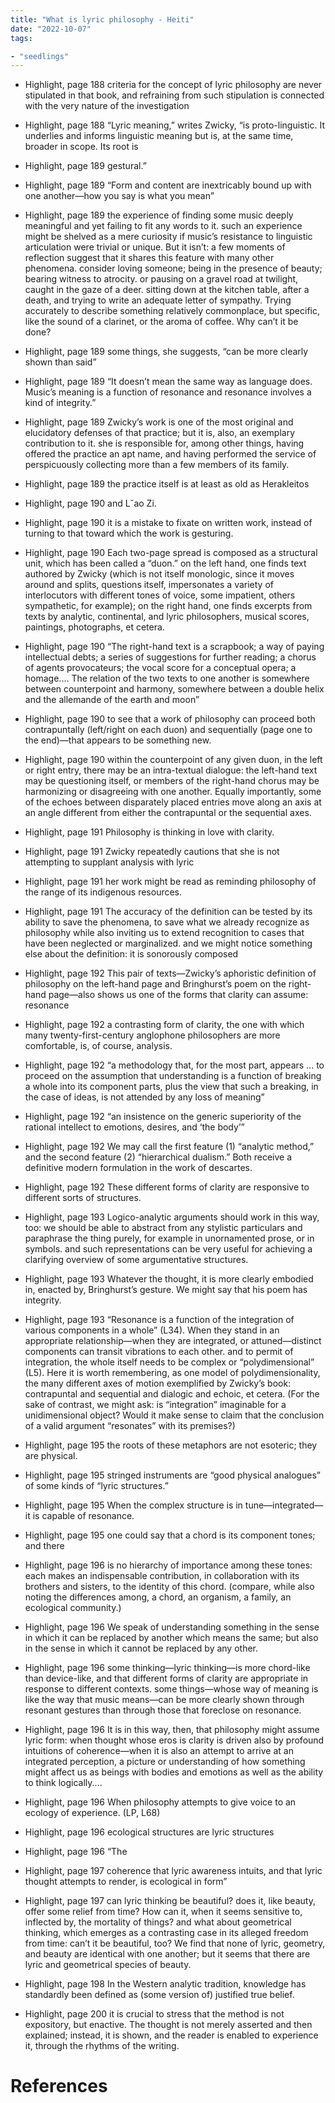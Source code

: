```yaml
---
title: "What is lyric philosophy - Heiti"
date: "2022-10-07"
tags:

- "seedlings"
---
```


* Highlight, page 188
criteria for the concept of lyric philosophy are never stipulated in that book, and refraining from such stipulation is connected with the very nature of the investigation

* Highlight, page 188
“Lyric meaning,” writes Zwicky, “is proto-linguistic. It underlies and informs linguistic meaning but is, at the same time, broader in scope. Its root is

* Highlight, page 189
gestural.”

* Highlight, page 189
“Form and content are inextricably bound up with one another—how you say is what you mean”

* Highlight, page 189
the experience of finding some music deeply meaningful and yet failing to fit any words to it. such an experience might be shelved as a mere curiosity if music’s resistance to linguistic articulation were trivial or unique. But it isn’t: a few moments of reflection suggest that it shares this feature with many other phenomena. consider loving someone; being in the presence of beauty; bearing witness to atrocity. or pausing on a gravel road at twilight, caught in the gaze of a deer. sitting down at the kitchen table, after a death, and trying to write an adequate letter of sympathy. Trying accurately to describe something relatively commonplace, but specific, like the sound of a clarinet, or the aroma of coffee. Why can’t it be done?

* Highlight, page 189
some things, she suggests, “can be more clearly shown than said”

* Highlight, page 189
“It doesn’t mean the same way as language does. Music’s meaning is a function of resonance and resonance involves a kind of integrity.”

* Highlight, page 189
Zwicky’s work is one of the most original and elucidatory defenses of that practice; but it is, also, an exemplary contribution to it. she is responsible for, among other things, having offered the practice an apt name, and having performed the service of perspicuously collecting more than a few members of its family.

* Highlight, page 189
the practice itself is at least as old as Herakleitos

* Highlight, page 190
and Lˇao Zi.

* Highlight, page 190
it is a mistake to fixate on written work, instead of turning to that toward which the work is gesturing.

* Highlight, page 190
Each two-page spread is composed as a structural unit, which has been called a “duon.” on the left hand, one finds text authored by Zwicky (which is not itself monologic, since it moves around and splits, questions itself, impersonates a variety of interlocutors with different tones of voice, some impatient, others sympathetic, for example); on the right hand, one finds excerpts from texts by analytic, continental, and lyric philosophers, musical scores, paintings, photographs, et cetera.

* Highlight, page 190
“The right-hand text is a scrapbook; a way of paying intellectual debts; a series of suggestions for further reading; a chorus of agents provocateurs; the vocal score for a conceptual opera; a homage.... The relation of the two texts to one another is somewhere between counterpoint and harmony, somewhere between a double helix and the allemande of the earth and moon”

* Highlight, page 190
to see that a work of philosophy can proceed both contrapuntally (left/right on each duon) and sequentially (page one to the end)—that appears to be something new.

* Highlight, page 190
within the counterpoint of any given duon, in the left or right entry, there may be an intra-textual dialogue: the left-hand text may be questioning itself, or members of the right-hand chorus may be harmonizing or disagreeing with one another. Equally importantly, some of the echoes between disparately placed entries move along an axis at an angle different from either the contrapuntal or the sequential axes.

* Highlight, page 191
Philosophy is thinking in love with clarity.

* Highlight, page 191
Zwicky repeatedly cautions that she is not attempting to supplant analysis with lyric

* Highlight, page 191
her work might be read as reminding philosophy of the range of its indigenous resources.

* Highlight, page 191
The accuracy of the definition can be tested by its ability to save the phenomena, to save what we already recognize as philosophy while also inviting us to extend recognition to cases that have been neglected or marginalized. and we might notice something else about the definition: it is sonorously composed

* Highlight, page 192
This pair of texts—Zwicky’s aphoristic definition of philosophy on the left-hand page and Bringhurst’s poem on the right-hand page—also shows us one of the forms that clarity can assume: resonance

* Highlight, page 192
a contrasting form of clarity, the one with which many twenty-first-century anglophone philosophers are more comfortable, is, of course, analysis.

* Highlight, page 192
“a methodology that, for the most part, appears ... to proceed on the assumption that understanding is a function of breaking a whole into its component parts, plus the view that such a breaking, in the case of ideas, is not attended by any loss of meaning”

* Highlight, page 192
“an insistence on the generic superiority of the rational intellect to emotions, desires, and ‘the body’”

* Highlight, page 192
We may call the first feature (1) “analytic method,” and the second feature (2) “hierarchical dualism.” Both receive a definitive modern formulation in the work of descartes.

* Highlight, page 192
These different forms of clarity are responsive to different sorts of structures.

* Highlight, page 193
Logico-analytic arguments should work in this way, too: we should be able to abstract from any stylistic particulars and paraphrase the thing purely, for example in unornamented prose, or in symbols. and such representations can be very useful for achieving a clarifying overview of some argumentative structures.

* Highlight, page 193
Whatever the thought, it is more clearly embodied in, enacted by, Bringhurst’s gesture. We might say that his poem has integrity.

* Highlight, page 193
“Resonance is a function of the integration of various components in a whole” (L34). When they stand in an appropriate relationship—when they are integrated, or attuned—distinct components can transit vibrations to each other. and to permit of integration, the whole itself needs to be complex or “polydimensional” (L5). Here it is worth remembering, as one model of polydimensionality, the many different axes of motion exemplified by Zwicky’s book: contrapuntal and sequential and dialogic and echoic, et cetera. (For the sake of contrast, we might ask: is “integration” imaginable for a unidimensional object? Would it make sense to claim that the conclusion of a valid argument “resonates” with its premises?)

* Highlight, page 195
the roots of these metaphors are not esoteric; they are physical.

* Highlight, page 195
stringed instruments are “good physical analogues” of some kinds of “lyric structures.”

* Highlight, page 195
When the complex structure is in tune—integrated—it is capable of resonance.

* Highlight, page 195
one could say that a chord is its component tones; and there

* Highlight, page 196
is no hierarchy of importance among these tones: each makes an indispensable contribution, in collaboration with its brothers and sisters, to the identity of this chord. (compare, while also noting the differences among, a chord, an organism, a family, an ecological community.)

* Highlight, page 196
We speak of understanding something in the sense in which it can be replaced by another which means the same; but also in the sense in which it cannot be replaced by any other.

* Highlight, page 196
some thinking—lyric thinking—is more chord-like than device-like, and that different forms of clarity are appropriate in response to different contexts. some things—whose way of meaning is like the way that music means—can be more clearly shown through resonant gestures than through those that foreclose on resonance.

* Highlight, page 196
It is in this way, then, that philosophy might assume lyric form: when thought whose eros is clarity is driven also by profound intuitions of coherence—when it is also an attempt to arrive at an integrated perception, a picture or understanding of how something might affect us as beings with bodies and emotions as well as the ability to think logically....

* Highlight, page 196
When philosophy attempts to give voice to an ecology of experience. (LP, L68)

* Highlight, page 196
ecological structures are lyric structures

* Highlight, page 196
“The

* Highlight, page 197
coherence that lyric awareness intuits, and that lyric thought attempts to render, is ecological in form”

* Highlight, page 197
can lyric thinking be beautiful? does it, like beauty, offer some relief from time? How can it, when it seems sensitive to, inflected by, the mortality of things? and what about geometrical thinking, which emerges as a contrasting case in its alleged freedom from time: can’t it be beautiful, too? We find that none of lyric, geometry, and beauty are identical with one another; but it seems that there are lyric and geometrical species of beauty.

* Highlight, page 198
In the Western analytic tradition, knowledge has standardly been defined as (some version of) justified true belief.

* Highlight, page 200
it is crucial to stress that the method is not expository, but enactive. The thought is not merely asserted and then explained; instead, it is shown, and the reader is enabled to experience it, through the rhythms of the writing.

# References
